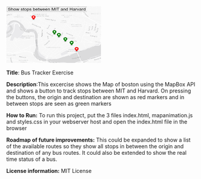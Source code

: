 <img src='./bustracker.png' width="250px" height="150px" />

**Title**: Bus Tracker Exercise

**Description**:This excercise shows the Map of boston using the MapBox API and shows a button to track stops between MIT and Harvard. On pressing the buttons, the origin and destination are shown as red markers and in between stops are seen as green markers

**How to Run:** To run this project, put the 3 files index.html, mapanimation.js and styles.css in your webserver host and open the index.html file in the browser 

**Roadmap of future improvements:** This could be expanded to show a list of the available routes so they show all stops in between the origin and destination of any bus routes.  It could also be extended to show the real time status of a bus.

**License information:** MIT License
